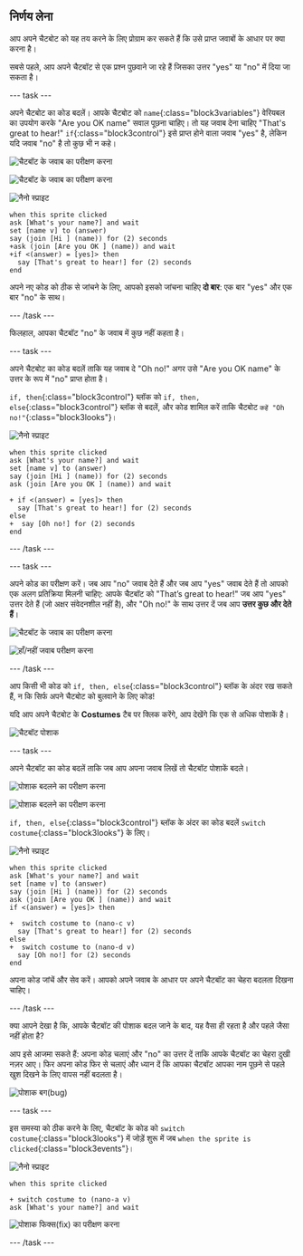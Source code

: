 ## निर्णय लेना

आप अपने चैटबोट को यह तय करने के लिए प्रोग्राम कर सकते हैं कि उसे प्राप्त जवाबों के आधार पर क्या करना है।

सबसे पहले, आप अपने चैटबॉट से एक प्रश्न पुछवाने जा रहे हैं जिसका उत्तर "yes" या "no" में दिया जा सकता है।

\--- task \---

अपने चैटबोट का कोड बदलें। आपके चैटबोट को `name`{:class="block3variables"} वेरियबल का उपयोग करके "Are you OK name" सवाल पूछना चाहिए। तो यह जवाब देना चाहिए "That's great to hear!" `if`{:class="block3control"} इसे प्राप्त होने वाला जवाब "yes" है, लेकिन यदि जवाब "no" है तो कुछ भी न कहे।

![चैटबॉट के जवाब का परीक्षण करना](images/chatbot-if-test1-annotated.png)

![चैटबॉट के जवाब का परीक्षण करना](images/chatbot-if-test2.png)

![नैनो स्प्राइट](images/nano-sprite.png)

```blocks3
when this sprite clicked
ask [What's your name?] and wait
set [name v] to (answer)
say (join [Hi ] (name)) for (2) seconds
+ask (join [Are you OK ] (name)) and wait
+if <(answer) = [yes]> then 
  say [That's great to hear!] for (2) seconds
end
```

अपने नए कोड को ठीक से जांचने के लिए, आपको इसको जांचना चाहिए **दो बार**: एक बार "yes" और एक बार "no" के साथ।

\--- /task \---

फिलहाल, आपका चैटबॉट "no" के जवाब में कुछ नहीं कहता है।

\--- task \---

अपने चैटबोट का कोड बदलें ताकि यह जवाब दे "Oh no!" अगर उसे "Are you OK name" के उत्तर के रूप में "no" प्राप्त होता है।

`if, then`{:class="block3control"} ब्लॉक को `if, then, else`{:class="block3control"} ब्लॉक से बदलें, और कोड शामिल करें ताकि चैटबोट `कहें "Oh no!"`{:class="block3looks"}।

![नैनो स्प्राइट](images/nano-sprite.png)

```blocks3
when this sprite clicked
ask [What's your name?] and wait
set [name v] to (answer)
say (join [Hi ] (name)) for (2) seconds
ask (join [Are you OK ] (name)) and wait

+ if <(answer) = [yes]> then 
  say [That's great to hear!] for (2) seconds
else 
+  say [Oh no!] for (2) seconds
end
```

\--- /task \---

\--- task \---

अपने कोड का परीक्षण करें। जब आप "no" जवाब देते हैं और जब आप "yes" जवाब देते हैं तो आपको एक अलग प्रतिक्रिया मिलनी चाहिए: आपके चैटबॉट को "That’s great to hear!" जब आप "yes" उत्तर देते हैं (जो अक्षर संवेदनशील नहीं है), और "Oh no!" के साथ उत्तर दें जब आप **उत्तर कुछ और देते हैं**।

![चैटबॉट के जवाब का परीक्षण करना](images/chatbot-if-test2.png)

![हाँ/नहीं जवाब परीक्षण करना](images/chatbot-if-else-test.png)

\--- /task \---

आप किसी भी कोड को `if, then, else`{:class="block3control"} ब्लॉक के अंदर रख सकते हैं, न कि सिर्फ अपने चैटबोट को बुलवाने के लिए कोड!

यदि आप अपने चैटबोट के **Costumes** टैब पर क्लिक करेंगे, आप देखेंगे कि एक से अधिक पोशाकें है।

![चैटबॉट पोशाक](images/chatbot-costume-view-annotated.png)

\--- task \---

अपने चैटबॉट का कोड बदलें ताकि जब आप अपना जवाब लिखें तो चैटबॉट पोशाकें बदले।

![पोशाक बदलने का परीक्षण करना](images/chatbot-costume-test1.png)

![पोशाक बदलने का परीक्षण करना](images/chatbot-costume-test2.png)

`if, then, else`{:class="block3control"} ब्लॉक के अंदर का कोड बदलें `switch costume`{:class="block3looks"} के लिए।

![नैनो स्प्राइट](images/nano-sprite.png)

```blocks3
when this sprite clicked
ask [What's your name?] and wait
set [name v] to (answer)
say (join [Hi ] (name)) for (2) seconds
ask (join [Are you OK ] (name)) and wait
if <(answer) = [yes]> then 

+  switch costume to (nano-c v)
  say [That's great to hear!] for (2) seconds
else 
+  switch costume to (nano-d v)
  say [Oh no!] for (2) seconds
end
```

अपना कोड जांचें और सेव करें। आपको अपने जवाब के आधार पर अपने चैटबॉट का चेहरा बदलता दिखना चाहिए।

\--- /task \---

क्या आपने देखा है कि, आपके चैटबॉट की पोशाक बदल जाने के बाद, यह वैसा ही रहता है और पहले जैसा नहीं होता है?

आप इसे आजमा सकते हैं: अपना कोड चलाएं और "no" का उत्तर दें ताकि आपके चैटबॉट का चेहरा दुखी नज़र आए। फिर अपना कोड फिर से चलाएं और ध्यान दें कि आपका चैटबॉट आपका नाम पूछने से पहले खुश दिखने के लिए वापस नहीं बदलता है।

![पोशाक बग(bug)](images/chatbot-costume-bug-test.png)

\--- task \---

इस समस्या को ठीक करने के लिए, चैटबॉट के कोड को `switch costume`{:class="block3looks"} में जोड़ें शुरू में जब `when the sprite is clicked`{:class="block3events"}।

![नैनो स्प्राइट](images/nano-sprite.png)

```blocks3
when this sprite clicked

+ switch costume to (nano-a v)
ask [What's your name?] and wait
```

![पोशाक फिक्स(fix) का परीक्षण करना](images/chatbot-costume-fix-test.png)

\--- /task \---